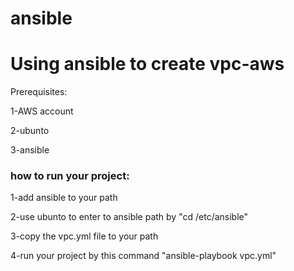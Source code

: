 # ansible
<h1>Using ansible to create vpc-aws</h1>




Prerequisites:



1-AWS account


2-ubunto 


3-ansible




<h3>how to run your project:</h3>


1-add ansible to your path 


2-use ubunto to enter to ansible path by "cd /etc/ansible"


3-copy the vpc.yml file to your path 


4-run your project by this command "ansible-playbook vpc.yml"
